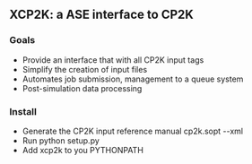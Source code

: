 ## XCP2K: a ASE interface to CP2K

### Goals
* Provide an interface that with all CP2K input tags
* Simplify the creation of input files
* Automates job submission, management to a queue system
* Post-simulation data processing


### Install
* Generate the CP2K input reference manual
   cp2k.sopt --xml
* Run python setup.py
* Add xcp2k to you PYTHONPATH

